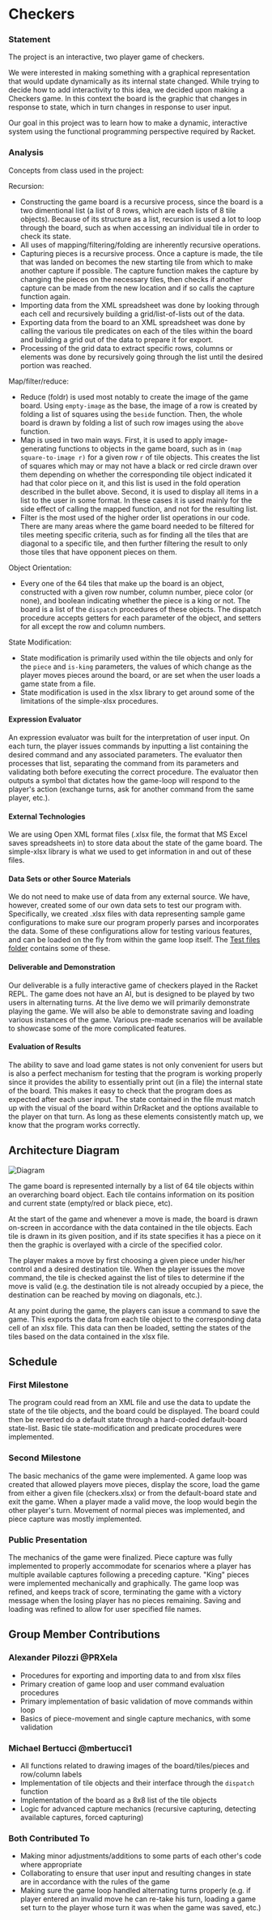 # Checkers

### Statement
The project is an interactive, two player game of checkers. 

We were interested in making something with a graphical representation that would update dynamically as its internal state changed. While trying to decide how to add interactivity to this idea, we decided upon making a Checkers game. In this context the board is the graphic that changes in response to state, which in turn changes in response to user input.

Our goal in this project was to learn how to make a dynamic, interactive system using the functional programming perspective required by Racket.

### Analysis
Concepts from class used in the project:

Recursion:
- Constructing the game board is a recursive process, since the board is a two dimentional list (a list of 8 rows, which are each lists of 8 tile objects). Because of its structure as a list, recursion is used a lot to loop through the board, such as when accessing an individual tile in order to check its state.
- All uses of mapping/filtering/folding are inherently recursive operations.
- Capturing pieces is a recursive process. Once a capture is made, the tile that was landed on becomes the new starting tile from which to make another capture if possible. The capture function makes the capture by changing the pieces on the necessary tiles, then checks if another capture can be made from the new location and if so calls the capture function again.
- Importing data from the XML spreadsheet was done by looking through each cell and recursively building a grid/list-of-lists out of the data.
- Exporting data from the board to an XML spreadsheet was done by calling the various tile predicates on each of the tiles within the board and building a grid out of the data to prepare it for export.
- Processing of the grid data to extract specific rows, columns or elements was done by recursively going through the list until the desired portion was reached.


Map/filter/reduce: 
- Reduce (foldr) is used most notably to create the image of the game board. Using `empty-image` as the base, the image of a row is created by folding a list of squares using the `beside` function. Then, the whole board is drawn by folding a list of such row images using the `above` function.
- Map is used in two main ways. First, it is used to apply image-generating functions to objects in the game board, such as in `(map square-to-image r)` for a given row `r` of tile objects. This creates the list of squares which may or may not have a black or red circle drawn over them depending on whether the corresponding tile object indicated it had that color piece on it, and this list is used in the fold operation described in the bullet above. Second, it is used to display all items in a list to the user in some format. In these cases it is used mainly for the side effect of calling the mapped function, and not for the resulting list.
- Filter is the most used of the higher order list operations in our code. There are many areas where the game board needed to be filtered for tiles meeting specific criteria, such as for finding all the tiles that are diagonal to a specific tile, and then further filtering the result to only those tiles that have opponent pieces on them.

Object Orientation: 
- Every one of the 64 tiles that make up the board is an object, constructed with a given row number, column number, piece color (or none), and boolean indicating whether the piece is a king or not. The board is a list of the `dispatch` procedures of these objects. The dispatch procedure accepts getters for each parameter of the object, and setters for all except the row and column numbers.

State Modification: 
- State modification is primarily used within the tile objects and only for the `piece` and `is-king` parameters, the values of which change as the player moves pieces around the board, or are set when the user loads a game state from a file.
- State modification is used in the xlsx library to get around some of the limitations of the simple-xlsx procedures.

#### Expression Evaluator
An expression evaluator was built for the interpretation of user input. On each turn, the player issues commands by inputting a list containing the desired command and any associated parameters. The evaluator then processes that list, separating the command from its parameters and validating both before executing the correct procedure. The evaluator then outputs a symbol that dictates how the game-loop will respond to the player's action (exchange turns, ask for another command from the same player, etc.).

#### External Technologies
We are using Open XML format files (.xlsx file, the format that MS Excel saves spreadsheets in) to store data about the state of the game board. The simple-xlsx library is what we used to get information in and out of these files.

#### Data Sets or other Source Materials
We do not need to make use of data from any external source. We have, however, created some of our own data sets to test our program with. Specifically, we created .xlsx files with data representing sample game configurations to make sure our program properly parses and incorporates the data. Some of these configurations allow for testing various features, and can be loaded on the fly from within the game loop itself. The [Test files folder](Test%20files) contains some of these.

#### Deliverable and Demonstration
Our deliverable is a fully interactive game of checkers played in the Racket REPL. The game does not have an AI, but is designed to be played by two users in alternating turns. At the live demo we will primarily demonstrate playing the game. We will also be able to demonstrate saving and loading various instances of the game. Various pre-made scenarios will be available to showcase some of the more complicated features.

#### Evaluation of Results
The ability to save and load game states is not only convenient for users but is also a perfect mechanism for testing that the program is working properly since it provides the ability to essentially print out (in a file) the internal state of the board. This makes it easy to check that the program does as expected after each user input. The state contained in the file must match up with the visual of the board within DrRacket and the options available to the player on that turn. As long as these elements consistently match up, we know that the program works correctly.

## Architecture Diagram
![Diagram](/fp4-architecture-diagram.png?raw=true)
    
The game board is represented internally by a list of 64 tile objects within an overarching board object. Each tile contains information on its position and current state (empty/red or black piece, etc).

At the start of the game and whenever a move is made, the board is drawn on-screen in accordance with the data contained in the tile objects. Each tile is drawn in its given position, and if its state specifies it has a piece on it then the graphic is overlayed with a circle of the specified color.

The player makes a move by first choosing a given piece under his/her control and a desired destination tile. When the player issues the move command, the tile is checked against the list of tiles to determine if the move is valid (e.g. the destination tile is not already occupied by a piece, the destination can be reached by moving on diagonals, etc.).

At any point during the game, the players can issue a command to save the game. This exports the data from each tile object to the corresponding data cell of an xlsx file. This data can then be loaded, setting the states of the tiles based on the data contained in the xlsx file.

## Schedule

### First Milestone
The program could read from an XML file and use the data to update the state of the tile objects, and the board could be displayed. The board could then be reverted do a default state through a hard-coded default-board state-list. Basic tile state-modification and predicate procedures were implemented.

### Second Milestone
The basic mechanics of the game were implemented. A game loop was created that allowed players move pieces, display the score, load the game from either a given file (checkers.xlsx) or from the default-board state and exit the game. When a player made a valid move, the loop would begin the other player's turn. Movement of normal pieces was implemented, and piece capture was mostly implemented.

### Public Presentation
The mechanics of the game were finalized. Piece capture was fully implemented to properly accommodate for scenarios where a player has multiple available captures following a preceding capture. "King" pieces were implemented mechanically and graphically. The game loop was refined, and keeps track of score, terminating the game with a victory message when the losing player has no pieces remaining. Saving and loading was refined to allow for user specified file names.

## Group Member Contributions

### Alexander Pilozzi @PRXela
- Procedures for exporting and importing data to and from xlsx files
- Primary creation of game loop and user command evaluation procedures
- Primary implementation of basic validation of move commands within loop
- Basics of piece-movement and single capture mechanics, with some validation

### Michael Bertucci @mbertucci1
- All functions related to drawing images of the board/tiles/pieces and row/column labels
- Implementation of tile objects and their interface through the `dispatch` function
- Implementation of the board as a 8x8 list of the tile objects
- Logic for advanced capture mechanics (recursive capturing, detecting available captures, forced capturing)

### Both Contributed To
- Making minor adjustments/additions to some parts of each other's code where appropriate
- Collaborating to ensure that user input and resulting changes in state are in accordance with the rules of the game
- Making sure the game loop handled alternating turns properly (e.g. if player entered an invalid move he can re-take his turn, loading a game set turn to the player whose turn it was when the game was saved, etc.)
